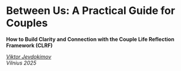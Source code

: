 # Between Us: A Practical Guide for Couples

**How to Build Clarity and Connection with the Couple Life Reflection Framework (CLRF)**

_[Viktor Jevdokimov](https://www.linkedin.com/in/viktor-jevdokimov)_<br/>
_Vilnius 2025_


